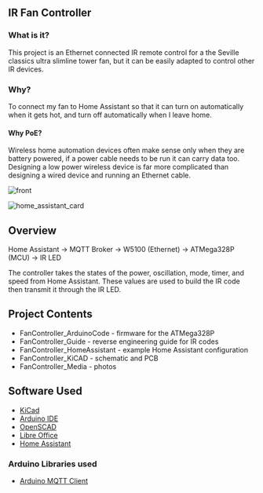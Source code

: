## IR Fan Controller

### What is it?
This project is an Ethernet connected IR remote control for a the Seville classics ultra slimline tower fan, but it can be easily adapted to control other IR devices.  

### Why?
To connect my fan to Home Assistant so that it can turn on automatically when it gets hot, and turn off automatically when I leave home.

#### Why PoE?
Wireless home automation devices often make sense only when they are battery powered, if a power cable needs to be run it can carry data too.  Designing a low power wireless device is far more complicated than designing a wired device and running an Ethernet cable.

![front](FanController_Media/front.jpg)

![home_assistant_card](FanController_Media/home_assistant_card.png)

## Overview
Home Assistant → MQTT Broker → W5100 (Ethernet) → ATMega328P (MCU) → IR LED

The controller takes the states of the power, oscillation, mode, timer, and speed from Home Assistant.  These values are used to build the IR code then transmit it through the IR LED.

## Project Contents
* FanController_ArduinoCode - firmware for the ATMega328P
* FanController_Guide - reverse engineering guide for IR codes
* FanController_HomeAssistant - example Home Assistant configuration
* FanController_KiCAD - schematic and PCB
* FanController_Media - photos

## Software Used
* [KiCad](http://kicad.org/)
* [Arduino IDE](https://www.arduino.cc/en/Main/Software)
* [OpenSCAD](http://www.openscad.org/)
* [Libre Office](https://www.libreoffice.org/)
* [Home Assistant](https://www.home-assistant.io/)

### Arduino Libraries used
* [Arduino MQTT Client](https://github.com/knolleary/pubsubclient)
